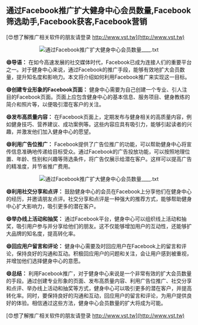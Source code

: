 ## **通过Facebook推广扩大健身中心会员数量,Facebook筛选助手,Facebook获客,Facebook营销**

[😍想了解推广相关软件的朋友请登录 http://www.vst.tw](http://www.vst.tw)

 <center><img src="https://vst.tw/MP4/tuiguang/png/4.png" alt="通过Facebook推广扩大健身中心会员数量____.txt"></center>

**😄导语：**
在如今高速发展的社交媒体时代，Facebook已成为连接人们的重要平台之一。对于健身中心来说，通过Facebook的推广手段，能够有效地扩大会员数量，提升知名度和影响力。本文将介绍如何利用Facebook推广来实现这一目标。

**😄创建专业形象的Facebook页面：**
健身中心需要为自己创建一个专业、引人注目的Facebook页面。页面上应包含健身中心的基本信息、服务项目、健身教练的简介和照片等，以便吸引潜在客户的关注。

**😄发布高质量内容：**
在Facebook页面上，定期发布与健身相关的高质量内容，例如健身技巧、营养建议、成功案例等。这些内容应具有吸引力，能够引起读者的兴趣，并激发他们加入健身中心的愿望。

**😄利用广告位推广：**
Facebook提供了广告位推广的功能，可以帮助健身中心将宣传信息准确地传递给目标受众。通过Facebook的广告投放功能，可以按照地理位置、年龄、性别和兴趣等筛选条件，将广告仅展示给潜在客户。这样可以提高广告的精准度，并节省推广费用。

 <center><img src="https://vst.tw/MP4/tuiguang/png/3.png" alt="通过Facebook推广扩大健身中心会员数量____.txt"></center>

**😄利用社交分享和点评：**
鼓励健身中心的会员在Facebook上分享他们在健身中心的经历，并邀请朋友点评。社交分享和点评是一种强大的推荐方式，能够帮助健身中心扩大影响力，吸引更多的潜在客户。

**😄举办线上活动和抽奖：**
通过Facebook平台，健身中心可以组织线上活动和抽奖，吸引用户参与并分享给他们的朋友。这不仅能够增加用户的互动性，还能够扩大品牌的知名度，提高转化率。

**😄回应用户留言和评论：**
健身中心需要及时回应用户在Facebook上的留言和评论，保持良好的沟通和互动。积极回应用户的问题和关注，会让用户感到被重视，并增加他们选择健身中心的意愿。

**😄总结：**
利用Facebook推广，对于健身中心来说是一个非常有效的扩大会员数量的手段。通过创建专业形象的页面、发布高质量内容、利用广告位推广、社交分享和点评、举办线上活动和抽奖等方式，健身中心可以吸引更多的潜在客户，并提高转化率。同时，要保持良好的沟通和互动，回应用户的留言和评论，为用户提供良好的体验。相信通过这些方法，健身中心会员数量的扩大将成为可能。

[😍想了解推广相关软件的朋友请登录 http://www.vst.tw](http://www.vst.tw)



